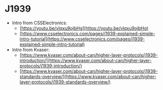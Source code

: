 # J1939

- Intro from CSSElectronics:
  - [https://youtu.be/vlqxu9ojbHg](https://youtu.be/vlqxu9ojbHg)
  - [https://www.csselectronics.com/pages/j1939-explained-simple-intro-tutorial](https://www.csselectronics.com/pages/j1939-explained-simple-intro-tutorial)
- Intro from Kvaser:
  - [https://www.kvaser.com/about-can/higher-layer-protocols/j1939-introduction/](https://www.kvaser.com/about-can/higher-layer-protocols/j1939-introduction/)
  - [https://www.kvaser.com/about-can/higher-layer-protocols/j1939-standards-overview/](https://www.kvaser.com/about-can/higher-layer-protocols/j1939-standards-overview/)